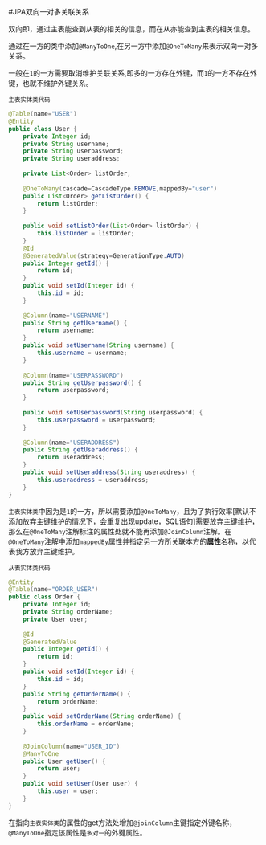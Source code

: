 #JPA双向一对多关联关系

双向即，通过主表能查到从表的相关的信息，而在从亦能查到主表的相关信息。

通过在一方的类中添加`@ManyToOne`,在另一方中添加`@OneToMany`来表示双向一对多关系。

一般在`1`的一方需要取消维护关联关系,即多的一方存在外键，而`1`的一方不存在外键，也就不维护外键关系。

`主表实体类代码`

```java
@Table(name="USER")
@Entity
public class User {
	private Integer id;
	private String username;
	private String userpassword;
	private String useraddress;
	
	private List<Order> listOrder;
	
	@OneToMany(cascade=CascadeType.REMOVE,mappedBy="user")
	public List<Order> getListOrder() {
		return listOrder;
	}
	
	public void setListOrder(List<Order> listOrder) {
		this.listOrder = listOrder;
	}
	@Id
	@GeneratedValue(strategy=GenerationType.AUTO)
	public Integer getId() {
		return id;
	}
	public void setId(Integer id) {
		this.id = id;
	}
	
	@Column(name="USERNAME")
	public String getUsername() {
		return username;
	}
	public void setUsername(String username) {
		this.username = username;
	}
	
	@Column(name="USERPASSWORD")
	public String getUserpassword() {
		return userpassword;
	}
	
	public void setUserpassword(String userpassword) {
		this.userpassword = userpassword;
	}
	
	@Column(name="USERADDRESS")
	public String getUseraddress() {
		return useraddress;
	}
	public void setUseraddress(String useraddress) {
		this.useraddress = useraddress;
	}
}
```

`主表实体类`中因为是`1`的一方，所以需要添加`@OneToMany`，且为了执行效率[默认不添加放弃主键维护的情况下，会重复出现update，SQL语句]需要放弃主键维护，那么在`@OneToMany`注解标注的属性处就不能再添加`@JoinColumn`注解。在`@OneToMany`注解中添加`mappedBy`属性并指定另一方所关联本方的**属性**名称，以代表我方放弃主键维护。

`从表实体类代码`

```java
@Entity
@Table(name="ORDER_USER")
public class Order {
	private Integer id;
	private String orderName;
	private User user;
	
	@Id
	@GeneratedValue
	public Integer getId() {
		return id;
	}
	public void setId(Integer id) {
		this.id = id;
	}
	public String getOrderName() {
		return orderName;
	}
	public void setOrderName(String orderName) {
		this.orderName = orderName;
	}
	
	@JoinColumn(name="USER_ID")
	@ManyToOne
	public User getUser() {
		return user;
	}
	public void setUser(User user) {
		this.user = user;
	}
}
```

在指向`主表实体类`的属性的get方法处增加`@joinColumn`主键指定外键名称，`@ManyToOne`指定该属性是`多对一`的外键属性。